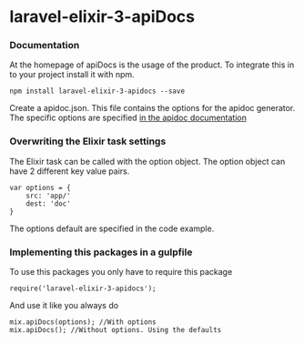 # laravel-elixir-3-apiDocs

### Documentation
At the homepage of apiDocs is the usage of the product.
To integrate this in to your project install it with npm.

    npm install laravel-elixir-3-apidocs --save

Create a apidoc.json. This file contains the options for the apidoc generator.
The specific options are specified <a href='http://apidocjs.com/#configuration'>in the apidoc documentation</a>

### Overwriting the Elixir task settings
The Elixir task can be called with the option object.
The option object can have 2 different key value pairs.

    var options = {
        src: 'app/'
        dest: 'doc'
    }
    
The options default are specified in the code example.

### Implementing this packages in a gulpfile
To use this packages you only have to require this package

    require('laravel-elixir-3-apidocs');
    
And use it like you always do

    mix.apiDocs(options); //With options
    mix.apiDocs(); //Without options. Using the defaults

